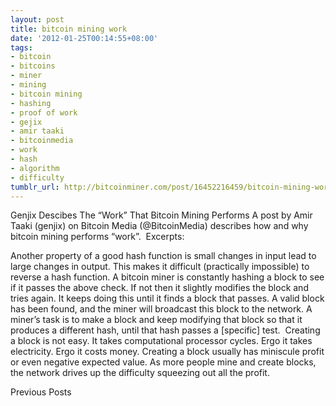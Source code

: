 ```yaml
---
layout: post
title: bitcoin mining work
date: '2012-01-25T00:14:55+08:00'
tags:
- bitcoin
- bitcoins
- miner
- mining
- bitcoin mining
- hashing
- proof of work
- gejix
- amir taaki
- bitcoinmedia
- work
- hash
- algorithm
- difficulty
tumblr_url: http://bitcoinminer.com/post/16452216459/bitcoin-mining-work
---
```

Genjix Descibes The “Work” That Bitcoin Mining Performs
A post by Amir Taaki (genjix) on Bitcoin Media (@BitcoinMedia) describes how and why bitcoin mining performs “work”.  Excerpts:

Another property of a good hash function is small changes in input lead to large changes in output. This makes it difficult (practically impossible) to reverse a hash function.
A bitcoin miner is constantly hashing a block to see if it passes the above check. If not then it slightly modifies the block and tries again. It keeps doing this until it finds a block that passes. A valid block has been found, and the miner will broadcast this block to the network.
A miner’s task is to make a block and keep modifying that block so that it produces a different hash, until that hash passes a [specific] test. 
Creating a block is not easy. It takes computational processor cycles. Ergo it takes electricity. Ergo it costs money. Creating a block usually has miniscule profit or even negative expected value. As more people mine and create blocks, the network drives up the difficulty squeezing out all the profit.

Previous Posts
